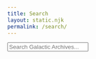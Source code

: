 ```yaml
---
title: Search
layout: static.njk
permalink: /search/
---
```


<div class="search-container">
  <input type="text" id="search-input" placeholder="Search Galactic Archives..." autocomplete="off" />
  <ul id="search-results"></ul>
</div>
